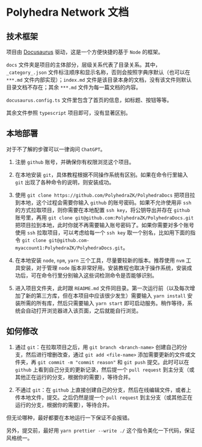 # Polyhedra Network 文档

## 技术框架

项目由 [Docusaurus](https://docusaurus.io/) 驱动，这是一个方便快捷的基于 `Node` 的框架。

`docs` 文件夹是项目的主体部分，层级关系代表了目录关系。其中，`_category_.json` 文件标注顺序和显示名称，否则会按照字典序默认（也可以在 `***.md` 文件内部实现）；`index.md` 文件是该目录本身的文档，没有该文件则默认目录文档不存在；其余 `***.md` 文件为每一篇文档的内容。

`docusaurus.config.ts` 文件里包含了首页的信息，如标题、按钮等等。

其余文件参照 `typescript` 项目即可，没有显著区别。

## 本地部署

对于不了解的步骤可以一律询问 `ChatGPT`。

1. 注册 `github` 账号，并确保你有权限浏览这个项目。

2. 在本地安装 `git`，具体教程根据不同操作系统有区别。如果在命令行里输入 `git` 出现了各种命令的说明，则安装成功。

3. 使用 `git clone https://github.com/PolyhedraZK/PolyhedraDocs` 把项目拉到本地，这个过程会需要你输入 `github` 的账号密码。如果不允许使用非 `ssh` 的方式拉取项目，则你需要在本地配置 `ssh key`，将公钥导出并存在 `github` 账号里，再用 `git clone git@github.com:PolyhedraZK/PolyhedraDocs.git` 把项目拉到本地，此时你就不再需要输入账号密码了。如果你需要对多个账号使用 `ssh` 拉取项目，可以考虑给每一个 `ssh key` 取一个别名，比如用下面的指令 `git clone git@github.com-myaccount1:PolyhedraZK/PolyhedraDocs.git`。

4. 在本地安装 `node`, `npm`, `yarn` 三个工具，尽量要较新的版本。推荐使用 `nvm` 工具安装，对于管理 `node` 版本非常好用。安装教程也取决于操作系统，安装成功后，可在命令行里分别输入这些词检测命令是否能够识别。

5. 进入项目文件夹，此时跟 `README.md` 文件同目录。第一次运行前（以及每次增加了新的第三方库，但在本项目中应该很少发生）需要输入 `yarn install` 安装所需的所有库，然后只需要输入 `yarn start` 即可启动服务。稍作等待，系统会自动打开浏览器进入该页面，之后就能自行浏览。

## 如何修改

1. 通过 `git`：在拉取项目之后，用 `git branch <branch-name>` 创建自己的分支，然后进行增删改查，通过 `git add <file-name>` 添加需要更新的文件或文件夹，再 `git commit -m "commit reason"` 和 `git push` 提交。此时可以在 `github` 上看到自己分支的更新记录，然后提一个 `pull request` 到主分支（或其他正在运行的分支，根据你的需要），等待合并。

2. 不通过 `git`：在 `github` 上直接创建自己的分支，然后在线编辑文件，或者上传本地文件，提交。之后仍然是提一个 `pull request` 到主分支（或其他正在运行的分支，根据你的需要），等待合并。

但无论哪种，最好都要在本地运行一下保证不会报错。

另外，提交前，最好用 `yarn prettier --write ./` 这个指令美化一下代码，保证风格统一。